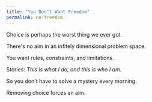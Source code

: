 ```yaml
---
title: "You Don't Want Freedom"
permalink: no-freedom
---
```


Choice is perhaps the worst thing we ever got.

There's no aim in an infitely dimensional problem space.

You want rules, constraints, and limitations.

Stories: *This is what I do, and this is who I am.*

So you don't have to solve a mystery every morning.

Removing choice forces an aim.
